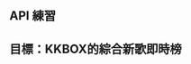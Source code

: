 API 練習
----------------------------------------
目標：KKBOX的綜合新歌即時榜
---------------------------------------

